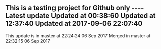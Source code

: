 This is a testing project for Github only
---- Latest update
Updated at 00:38:60
Updated at 12:37:40
Updated at 2017-09-06 22:07:40
-----
This update is in master at 22:24:24 06 Sep 2017
Merged in master at 22:32:15 06 Sep 2017